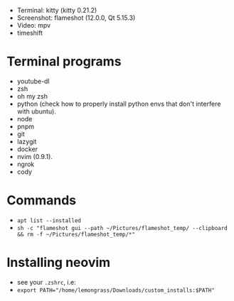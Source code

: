- Terminal: kitty (kitty 0.21.2)
- Screenshot: flameshot (12.0.0, Qt 5.15.3)
- Video: mpv
- timeshift

# Terminal programs

- youtube-dl
- zsh
- oh my zsh
- python (check how to properly install python envs that don't interfere with ubuntu).
- node
- pnpm
- git
- lazygit
- docker
- nvim (0.9.1).
- ngrok
- cody

# Commands

- `apt list --installed`
- `sh -c "flameshot gui --path ~/Pictures/flameshot_temp/ --clipboard && rm -f ~/Pictures/flameshot_temp/*"`

# Installing neovim

- see your `.zshrc`, i.e:
- `export PATH="/home/lemongrass/Downloads/custom_installs:$PATH"`
